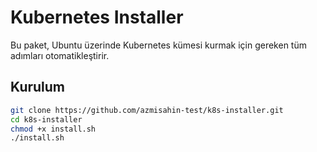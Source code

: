 # Kubernetes Installer

Bu paket, Ubuntu üzerinde Kubernetes kümesi kurmak için gereken tüm adımları otomatikleştirir.

## Kurulum

```bash
git clone https://github.com/azmisahin-test/k8s-installer.git
cd k8s-installer
chmod +x install.sh
./install.sh
```
